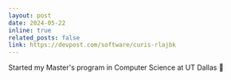 ```yaml
---
layout: post
date: 2024-05-22
inline: true
related_posts: false
link: https://devpost.com/software/curis-rlajbk
---
```


Started my Master's program in Computer Science at UT Dallas 🎉
